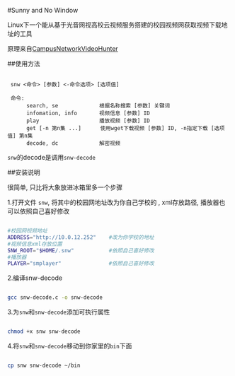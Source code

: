 #Sunny and No Window

Linux下一个能从基于光音网视高校云视频服务搭建的校园视频网获取视频下载地址的工具

原理来自[CampusNetworkVideoHunter](https://github.com/sinsoul/CampusNetworkVideoHunter)

##使用方法

```

 snw <命令> [参数] <-命令选项> [选项值]

 命令:
      search, se             根据名称搜索 [参数] 关键词
      infomation, info       视频信息 [参数] ID
      play                   播放视频 [参数] ID
      get [-n 第n集 ...]      使用wget下载视频 [参数] ID, -n指定下载 [选项值] 第n集
      decode, dc             解密视频

```

`snw`的decode是调用`snw-decode`

##安装说明

很简单, 只比将大象放进冰箱里多一个步骤

1.打开文件 `snw`, 将其中的校园网地址改为你自己学校的
, xml存放路径, 播放器也可以依照自己喜好修改

```bash

#校园网视频地址
ADDRESS="http://10.0.12.252"	#改为你学校的地址
#视频信息xml存放位置
SNW_ROOT="$HOME/.snw"			#依照自己喜好修改
#播放器
PLAYER="smplayer"				#依照自己喜好修改

```

2.编译snw-decode

```bash

gcc snw-decode.c -o snw-decode

```

3.为`snw`和`snw-decode`添加可执行属性

```bash

chmod +x snw snw-decode

```

4.将`snw`和`snw-decode`移动到你家里的`bin`下面

```bash

cp snw snw-decode ~/bin

```
